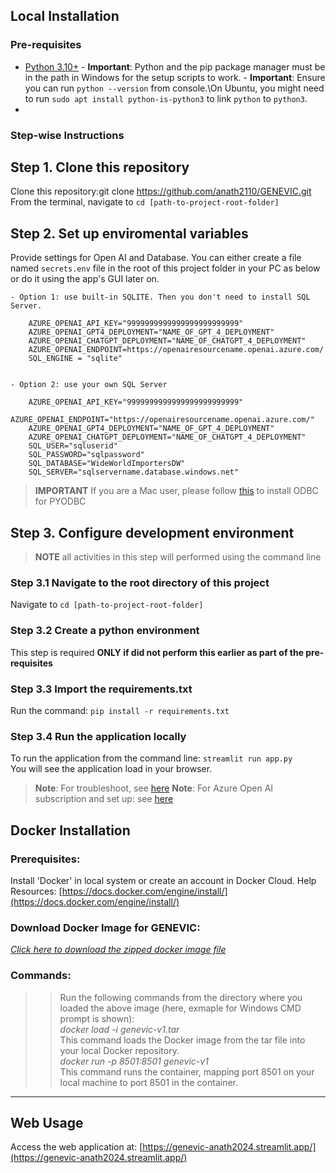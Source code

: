 ## Local Installation
### Pre-requisites
- [Python 3.10+](https://www.python.org/downloads/)
        - **Important**: Python and the pip package manager must be in the path in Windows for the setup scripts to work.
        - **Important**: Ensure you can run `python --version` from console.\On Ubuntu, you might need to run `sudo apt install python-is-python3` to link `python` to `python3`.
- 
### Step-wise Instructions 
## Step 1. Clone this repository

Clone this repository:git clone https://github.com/anath2110/GENEVIC.git \
From the terminal, navigate to ```cd [path-to-project-root-folder]```

## Step 2. Set up enviromental variables

Provide settings for Open AI and Database. You can either create a file named `secrets.env` file in the root of this project folder in your PC as below or do it using the app's GUI later on.

    - Option 1: use built-in SQLITE. Then you don't need to install SQL Server.

        AZURE_OPENAI_API_KEY="9999999999999999999999999"
        AZURE_OPENAI_GPT4_DEPLOYMENT="NAME_OF_GPT_4_DEPLOYMENT"
        AZURE_OPENAI_CHATGPT_DEPLOYMENT="NAME_OF_CHATGPT_4_DEPLOYMENT"
        AZURE_OPENAI_ENDPOINT=https://openairesourcename.openai.azure.com/
        SQL_ENGINE = "sqlite"


    - Option 2: use your own SQL Server

        AZURE_OPENAI_API_KEY="9999999999999999999999999"
        AZURE_OPENAI_ENDPOINT="https://openairesourcename.openai.azure.com/"
        AZURE_OPENAI_GPT4_DEPLOYMENT="NAME_OF_GPT_4_DEPLOYMENT"
        AZURE_OPENAI_CHATGPT_DEPLOYMENT="NAME_OF_CHATGPT_4_DEPLOYMENT"
        SQL_USER="sqluserid"
        SQL_PASSWORD="sqlpassword"
        SQL_DATABASE="WideWorldImportersDW"
        SQL_SERVER="sqlservername.database.windows.net"



> **IMPORTANT** If you are a Mac user, please follow [this](https://learn.microsoft.com/en-us/sql/connect/odbc/linux-mac/install-microsoft-odbc-driver-sql-server-macos?view=sql-server-ver16) to install ODBC for PYODBC

## Step 3. Configure development environment

> **NOTE** all activities in this step will performed using the command line 

### Step 3.1 Navigate to the root directory of this project

Navigate to ```cd [path-to-project-root-folder]```

### Step 3.2 Create a python environment 

This step is required **ONLY if did not perform this earlier as part of the pre-requisites**

### Step 3.3  Import the requirements.txt

Run the command: `pip install -r requirements.txt`

### Step 3.4 Run the application locally

To run the application from the command line: `streamlit run app.py` \
You will see the application load in your browser.

> **Note**: For troubleshoot, see [here](https://github.com/anath2110/GENEVIIC_Supplimentary/blob/main/Tutorial/TSHOOT.md)
> **Note**: For Azure Open AI subscription and set up: see [here](https://github.com/anath2110/GENEVIC_Supplementary/blob/main/Tutorial/Azure%20Open%20AI%20Documentation.pdf)
## Docker Installation 
### **Prerequisites:**  
Install 'Docker' in local system or create an account in Docker Cloud.
Help Resources: [https://docs.docker.com/engine/install/](https://docs.docker.com/engine/install/)
### Download Docker Image for GENEVIC: 
*[Click here to download the zipped docker image file](https://1drv.ms/u/s!AseKDnkTg9K9wclLakIa4G1jRC39jg?e=zx1xmJ)*
### Commands:
>> Run the following commands from the directory where you loaded the above image (here, exmaple for Windows CMD prompt is shown):\
  *docker load -i genevic-v1.tar*\
  This command loads the Docker image from the tar file into your local Docker repository. \
  *docker run -p 8501:8501 genevic-v1*\
  This command runs the container, mapping port 8501 on your local machine to port 8501 in the container.
---

## Web Usage
Access the web application at: [https://genevic-anath2024.streamlit.app/](https://genevic-anath2024.streamlit.app/)

